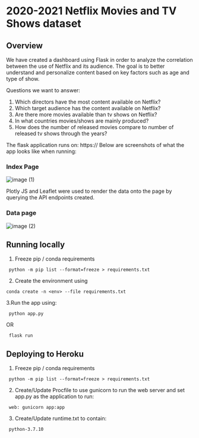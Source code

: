# 2020-2021 Netflix Movies and TV Shows dataset
## Overview

We have created a dashboard using Flask in order to analyze the correlation between the use of Netflix and its audience. The goal is to better understand and personalize content based on key factors such as age and type of show. 

Questions we want to answer:
1.  Which directors have the most content available on Netflix?
2.	Which target audience has the content available on Netflix?
3.	Are there more movies available than tv shows on Netflix?
4.	In what countries movies/shows are mainly produced?
5.	How does the number of released movies compare to number of released tv shows through the years?

The flask application runs on: https://
Below are screenshots of what the app looks like when running:

### Index Page
![image (1)](https://user-images.githubusercontent.com/88614132/150798482-ec6c3fcd-c7f6-471c-9b47-202eb68e856f.png)

Plotly JS and Leaflet were used to render the data onto the page by querying the API endpoints created.

### Data page
![image (2)](https://user-images.githubusercontent.com/88614132/150798718-8bf90e34-dc7e-4a61-9118-80a7018de81c.png)






## Running locally

1. Freeze pip / conda requirements
 ```
  python -m pip list --format=freeze > requirements.txt
 ```
2. Create the environment using
 ```
 conda create -n <env> --file requirements.txt
 ```
3.Run the app using:
 ```
  python app.py
 ```

OR
 ```
  flask run
 ```  
  
  
  
## Deploying to Heroku
1. Freeze pip / conda requirements
 ```
  python -m pip list --format=freeze > requirements.txt
 ```
2. Create/Update Procfile to use gunicorn to run the web server and set app.py as the application to run:
 ```
  web: gunicorn app:app
 ```
3. Create/Update runtime.txt to contain:
 ```
  python-3.7.10
 ```
